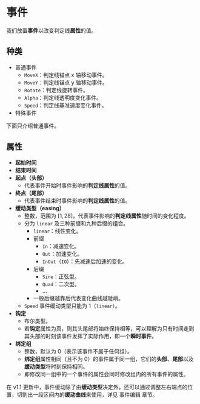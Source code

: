 # 事件

我们放置**事件**以改变判定线**属性**的值。

## 种类

- 普通事件
  - `MoveX`：判定线锚点 x 轴移动事件。
  - `MoveY`：判定线锚点 y 轴移动事件。
  - `Rotate`：判定线旋转事件。
  - `Alpha`：判定线透明度变化事件。
  - `Speed`：判定线基准速度变化事件。
- 特殊事件

下面只介绍普通事件。

## 属性

- **起始时间**
- **结束时间**
- **起点（头部）**
  - 代表事件开始时事件影响的**判定线属性**的值。
- **终点（尾部）**
  - 代表事件结束时事件影响的**判定线属性**的值。
- **缓动类型（easing）**<!--TODO: 待完善-->
  - 整数，范围为 $[1,28]$，代表事件影响的**判定线属性**随时间的变化程度。
  - 分为 `linear` 及三种前缀和九种后缀的组合。
    - `linear`：线性变化。
    - 前缀
      - `In`：减速变化。
      - `Out`：加速变化。
      - `InOut`（`IO`）：先减速后加速的变化。
    - 后缀
      - `Sine`：正弦型。
      - `Quad`：二次型。
      - ...<!--TODO: 待完善-->
    - 一般后缀越靠后代表变化曲线越陡峭。
  - `Speed` 事件缓动类型只能为 $1$（`linear`）。
  <!--TODO: 待补充 举例来说，若存在 MoveX: 起始 0:0/1 结束 2:1/2 头部 -200, 尾部 0 缓动 2（OutSine）则该判定线会在第 0 拍的时刻 X 坐标置为-200，之后 X 坐标正弦型减速变化直到第 2 又 1/2 拍，该变化为X=-200→X=0-->
- **钩定**
  - 布尔类型。
  - 若**钩定**属性为真，则其头尾部将始终保持相等，可以理解为只有时间走到其头部的时刻该事件发挥了实际作用，即一个**瞬时事件**。<!--TODO: 描述待修改-->
- **绑定组**
  - 整数，默认为 $0$（表示该事件不属于任何组）。
  - **绑定组**属性相同（且不为 $0$）的事件属于同一组，它们的**头部**、**尾部**以及**缓动类型**将时刻保持相同。
  - 即修改同一组中的一个事件的属性会同时修改组内的所有事件的属性。

<!--TODO: 补充 事件编辑 章节-->
在 v1.1 更新中，事件缓动除了由**缓动类型**决定外，还可以通过调整左右端点的位置，切割出一段区间内的**缓动曲线**来使用，详见 事件编辑 章节。
